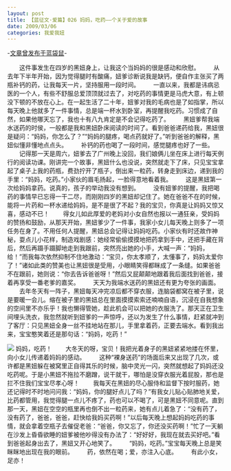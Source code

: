 ```yaml
---
layout: post
title: 【蓝征文·爱篇】026 妈妈，吃药——个关于爱的故事
date: 2009/03/06
categories: 我爱我妞
---
```


-[文章曾发布于蓝袋鼠](http://landaishu.hi2net.com/home/blog_read.asp?id=4175&blogid=63782)-



　　这件事发生在四岁的黑妞身上，让我这个当妈妈的很是感动和欣慰。
　　从去年下半年开始，因为觉得腿时有酸痛，妞爹诊断说我是缺钙，便自作主张买了两瓶补钙的药，让我每天一片，坚持服用一段时间。
　　一直以来，我都是讳病忌医的一个人，有些不舒服总爱顶顶就过去了，对吃药的事情更是马虎大意，有上顿没下顿的不放在心上。在一起生活了二十年，妞爹对我的毛病也是了如指掌，所以每天晚上他就多了一件事情，总是端一杯水到卧室，再提醒我吃药。习惯成了自然，如果他哪天忘了，我也十有八九肯定是不会记得吃药了。
　　黑妞爹帮我端水送药的时侯，一般都是我和黑妞卧床阅读的时间了。看到爸爸递药给我，黑妞很是疑问：“妈妈，你怎么了？”“妈妈的腿疼，喝点药就好了。”听到爸爸的解释，黑妞似懂非懂地点点头。
　　补钙的药也喝了一段时间，感觉腿疼也好了一些。
　　记得那一天是周六，妞爹去了广州晚上没回，我们娘俩儿坐在床上进行每天例行的阅读功课。刚讲完一个故事，黑妞什么也没说，突然就走下了床，只见宝宝拿起了桌子上我的药瓶，费劲拧开了瓶子，倒出来一粒药，转身走到床边，递到我的手里：“妈妈，吃药。”小家伙的眉毛扬起，一脸得意地看着我。
　　这是黑妞第一次给妈妈拿药。说真的，孩子的举动我没有想到。
　　没有妞爹的提醒，我把喝药的事情早已忘得一干二尽，而刚刚四岁的黑妞却记住了。她在爸爸不在的时候，能将一片药和一杯水递给妈妈，是不是很了不起？我的宝贝，你真是让妈妈又惊又喜，感动不已！
　　得女儿如此厚爱的老妈对小女自然也报以一通狂亲，受妈妈的赞扬和鼓励，从那天开始，黑妞爹少了一件事，我家小女儿每天晚上则多了一项任务在身了。不用任何人提醒，黑妞总会记得让妈妈吃药。小家伙有时还故作神秘，耍点儿小花样，制造戏剧感：她经常偷偷摸摸地把药拿到手中，还把手藏在背后，然后再蹑手蹑脚地走到我跟前，突然亮出她的小手，大喊一声：“妈妈，给！”而我每次依然抑制不住地激动：“宝贝，你太孝顺了，太懂事了，妈妈太爱你了！”诸如此类的赞美也让黑妞很是受用，小眼睛笑得都眯成了一条缝。如果爸爸不在跟前，她则说：“你去告诉爸爸呀！”然后又屁颠颠地跟着我后面找到爸爸，接着再享受一番老爹的嘉奖。
　　天天为我端水送药的黑妞还有更为夸张的画面。
　　去年冬天有一阵子，黑妞每天冲完凉后都不穿衣服，连脑袋都窝在被子里，说是要暖一会儿。缩在被子里的黑妞总在里面摸摸索索还喃喃自语，沉浸在自我想象的空间里不亦乐乎！我也懒得管她，趁此机会可以把她的衣服洗了。那天正在卫生间埋头洗衣，我忽然就听到妞爹的一声惊呼，还以为发生了什么事情，赶紧就冲到了客厅：只见黑妞全身一丝不挂地站在那儿，手里拿着药，正要去端水。看到我出来，宝宝憨笑着还是那句话：“妈妈，吃药！”

![](http://heiniuniu-static.wusisu.com/heiniuniu_uploads/upload20083/20093602824281.jpg)
妈妈，吃药！
　　大冬天的呀，宝贝！我把光着身子的黑妞紧紧地搂在怀里，向小女儿传递着妈妈的感动。
　　这种“裸身送药”的场面后来又出现了几次，或许都是黑妞躲在被窝里正自得其乐的时候，脑中灵光一闪，突然就想起了妈妈还没吃药呢。于是小黑妞不拖拉不磨蹭，说干就干，哪怕是没穿衣服光着屁股，那也是拦不住我们宝宝尽孝心呀！
　　我每天在黑妞的尽心服侍和监督下按时服药，她还记得时不时地问问我：“妈妈，你的腿好点儿了吗？”有我女儿贴心贴肺地关爱，比药都管用，我觉得腿一点儿不疼了，药也可以不喝了，可是黑妞不同意呢。直到那一天，黑妞在空空的瓶里再也倒不出一粒药来，她有点儿着急了：“没有药了，没有药了，爸爸，爸爸，赶快给我妈买药啊！”以后每天晚上想起妈妈吃药的事情，就会拿着空瓶子去催促老爸：“爸爸，你又忘了，你还没买药啊！”忙了一天躺在沙发上昏昏欲睡的妞爹被他吵得没有办法了：“好好好，我现在就去买好吧。”看到爸爸起身出去了，黑妞又开心地笑了。
　　“妈妈，吃药。”宝宝每天晚上总是笑眯眯地出现在我的眼前。
　　药，依然在喝；爱，亦注入心底。
　　有此小女，足亦！